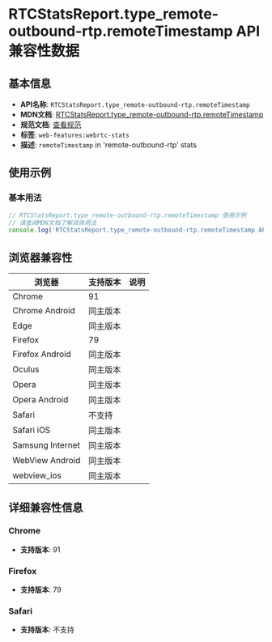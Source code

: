 # RTCStatsReport.type_remote-outbound-rtp.remoteTimestamp API 兼容性数据

## 基本信息

- **API名称**: `RTCStatsReport.type_remote-outbound-rtp.remoteTimestamp`
- **MDN文档**: [RTCStatsReport.type_remote-outbound-rtp.remoteTimestamp](https://developer.mozilla.org/docs/Web/API/RTCRemoteOutboundRtpStreamStats/remoteTimestamp)
- **规范文档**: [查看规范](https://w3c.github.io/webrtc-stats/#dom-rtcremoteoutboundrtpstreamstats-remotetimestamp)
- **标签**: `web-features:webrtc-stats`
- **描述**: `remoteTimestamp` in 'remote-outbound-rtp' stats

## 使用示例

### 基本用法

```javascript
// RTCStatsReport.type_remote-outbound-rtp.remoteTimestamp 使用示例
// 请查阅MDN文档了解具体用法
console.log('RTCStatsReport.type_remote-outbound-rtp.remoteTimestamp API');
```

## 浏览器兼容性

| 浏览器 | 支持版本 | 说明 |
|--------|----------|------|
| Chrome | 91 |  |
| Chrome Android | 同主版本 |  |
| Edge | 同主版本 |  |
| Firefox | 79 |  |
| Firefox Android | 同主版本 |  |
| Oculus | 同主版本 |  |
| Opera | 同主版本 |  |
| Opera Android | 同主版本 |  |
| Safari | 不支持 |  |
| Safari iOS | 同主版本 |  |
| Samsung Internet | 同主版本 |  |
| WebView Android | 同主版本 |  |
| webview_ios | 同主版本 |  |

## 详细兼容性信息

### Chrome

- **支持版本**: 91

### Firefox

- **支持版本**: 79

### Safari

- **支持版本**: 不支持

